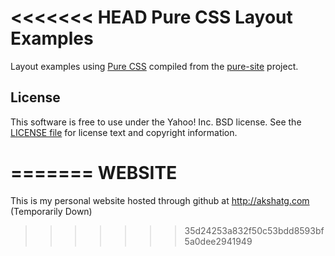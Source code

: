 <<<<<<< HEAD
Pure CSS Layout Examples
========================

Layout examples using [Pure CSS][pure] compiled from the [pure-site][] project.

[pure]: http://purecss.io/
[pure-site]: https://github.com/yui/pure-site


License
-------

This software is free to use under the Yahoo! Inc. BSD license.
See the [LICENSE file][] for license text and copyright information.

[LICENSE file]: https://github.com/yui/pure-site/blob/master/LICENSE.md
=======
WEBSITE
=======================
This is my personal website hosted through github at http://akshatg.com (Temporarily Down)
>>>>>>> 35d24253a832f50c53bdd8593bf5a0dee2941949

